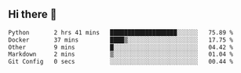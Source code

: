 ## Hi there 👋

<!--START_SECTION:waka-->

```txt
Python       2 hrs 41 mins   ███████████████████░░░░░░   75.89 %
Docker       37 mins         ████▒░░░░░░░░░░░░░░░░░░░░   17.75 %
Other        9 mins          █░░░░░░░░░░░░░░░░░░░░░░░░   04.42 %
Markdown     2 mins          ▒░░░░░░░░░░░░░░░░░░░░░░░░   01.04 %
Git Config   0 secs          ░░░░░░░░░░░░░░░░░░░░░░░░░   00.44 %
```

<!--END_SECTION:waka-->
